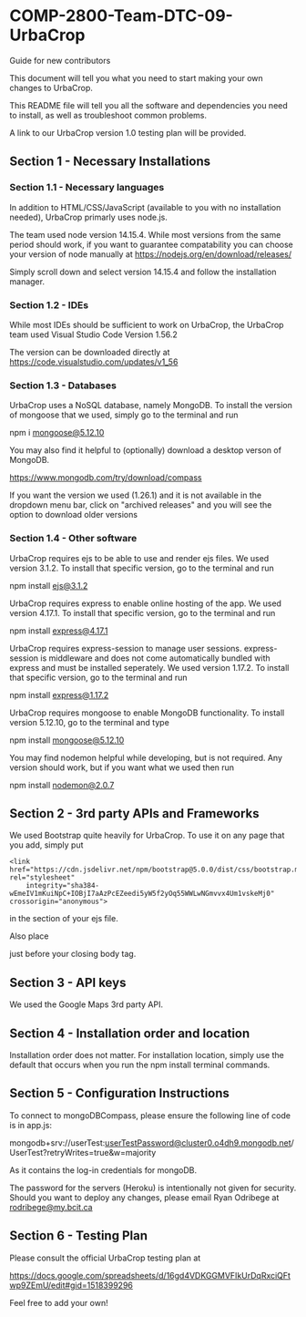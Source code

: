 # COMP-2800-Team-DTC-09-UrbaCrop

Guide for new contributors

This document will tell you what you need to start making your own changes
to UrbaCrop.

This README file will tell you all the software and dependencies you need to
install, as well as troubleshoot common problems.

A link to our UrbaCrop version 1.0 testing plan will be provided.

## Section 1 - Necessary Installations

### Section 1.1 - Necessary languages
In addition to HTML/CSS/JavaScript (available to you with no installation needed), UrbaCrop primarly uses node.js.

The team used node version 14.15.4. While most versions from the same period should work, if you want to guarantee compatability you can choose your version of node manually at https://nodejs.org/en/download/releases/

Simply scroll down and select version 14.15.4 and follow the installation manager.

### Section 1.2 - IDEs
While most IDEs should be sufficient to work on UrbaCrop, the UrbaCrop team used Visual Studio Code Version 1.56.2

The version can be downloaded directly at https://code.visualstudio.com/updates/v1_56

### Section 1.3 - Databases
UrbaCrop uses a NoSQL database, namely MongoDB. To install the version of
mongoose that we used, simply go to the terminal and run

npm i mongoose@5.12.10

You may also find it helpful to (optionally) download a desktop verson of MongoDB.

https://www.mongodb.com/try/download/compass

If you want the version we used (1.26.1) and it is not available in the dropdown menu bar, click on "archived releases" and you will see the option to download older versions

### Section 1.4 - Other software

UrbaCrop requires ejs to be able to use and render ejs files. We used version 3.1.2. To install that specific version, go to the terminal and run 

npm install ejs@3.1.2


UrbaCrop requires express to enable online hosting of the app. We used version 4.17.1. To install that specific version, go to the terminal and run 

npm install express@4.17.1


UrbaCrop requires express-session to manage user sessions. express-session is middleware and does not come automatically bundled with express and must be installed seperately. We used version 1.17.2. To install that specific version, go to the terminal and run 

npm install express@1.17.2

UrbaCrop requires mongoose to enable MongoDB functionality. To install version 5.12.10, go to the terminal and type

npm install mongoose@5.12.10

You may find nodemon helpful while developing, but is not required. Any version should work, but if you want what we used then run

npm install nodemon@2.0.7

## Section 2 - 3rd party APIs and Frameworks

We used Bootstrap quite heavily for UrbaCrop. To use it on any page that you add, simply put

    <link href="https://cdn.jsdelivr.net/npm/bootstrap@5.0.0/dist/css/bootstrap.min.css" rel="stylesheet"
        integrity="sha384-wEmeIV1mKuiNpC+IOBjI7aAzPcEZeedi5yW5f2yOq55WWLwNGmvvx4Um1vskeMj0" crossorigin="anonymous">

in the <head> section of your ejs file.

Also place

  <script src="https://cdn.jsdelivr.net/npm/bootstrap@5.0.0/dist/js/bootstrap.bundle.min.js"
  integrity="sha384-p34f1UUtsS3wqzfto5wAAmdvj+osOnFyQFpp4Ua3gs/ZVWx6oOypYoCJhGGScy+8"
  crossorigin="anonymous"></script> 

just before your closing body tag.

## Section 3 - API keys
We used the Google Maps 3rd party API.



## Section 4 - Installation order and location

Installation order does not matter. For installation location, simply use the default that occurs when you run the npm install terminal commands.

## Section 5 - Configuration Instructions

To connect to mongoDBCompass, please ensure the following line of code is in app.js: 

mongodb+srv://userTest:userTestPassword@cluster0.o4dh9.mongodb.net/UserTest?retryWrites=true&w=majority

As it contains the log-in credentials for mongoDB.

The password for the servers (Heroku) is intentionally not given for security.
Should you want to deploy any changes, please email Ryan Odribege at rodribege@my.bcit.ca

## Section 6 - Testing Plan

Please consult the official UrbaCrop testing plan at 

https://docs.google.com/spreadsheets/d/16gd4VDKGGMVFIkUrDqRxciQFtwp9ZEmU/edit#gid=1518399296

Feel free to add your own!
